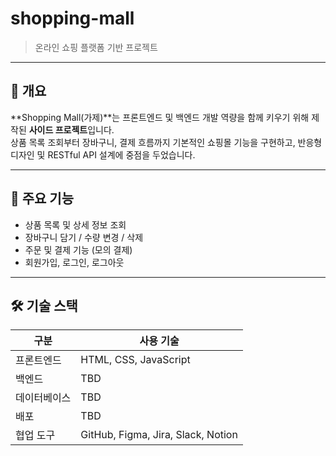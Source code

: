 # shopping-mall

> 온라인 쇼핑 플랫폼 기반 프로젝트

---

## 📌 개요
**Shopping Mall(가제)**는 프론트엔드 및 백엔드 개발 역량을 함께 키우기 위해 제작된 **사이드 프로젝트**입니다.  
상품 목록 조회부터 장바구니, 결제 흐름까지 기본적인 쇼핑몰 기능을 구현하고, 반응형 디자인 및 RESTful API 설계에 중점을 두었습니다.

---

## 🧩 주요 기능

- 상품 목록 및 상세 정보 조회
- 장바구니 담기 / 수량 변경 / 삭제
- 주문 및 결제 기능 (모의 결제)
- 회원가입, 로그인, 로그아웃

---
## 🛠️ 기술 스택

| 구분 | 사용 기술 |
|------|-----------|
| 프론트엔드 | HTML, CSS, JavaScript |
| 백엔드 | TBD |
| 데이터베이스 | TBD |
| 배포 | TBD |
| 협업 도구 | GitHub, Figma, Jira, Slack, Notion |
